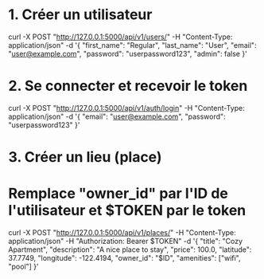 # 1. Créer un utilisateur
curl -X POST "http://127.0.0.1:5000/api/v1/users/" -H "Content-Type: application/json" -d '{
    "first_name": "Regular",
    "last_name": "User",
    "email": "user@example.com",
    "password": "userpassword123",
    "admin": false
}'

# 2. Se connecter et recevoir le token
curl -X POST "http://127.0.0.1:5000/api/v1/auth/login" -H "Content-Type: application/json" -d '{
    "email": "user@example.com",
    "password": "userpassword123"
}'

# 3. Créer un lieu (place)
# Remplace "owner_id" par l'ID de l'utilisateur et $TOKEN par le token 
curl -X POST "http://127.0.0.1:5000/api/v1/places/" -H "Content-Type: application/json" -H "Authorization: Bearer $TOKEN" -d '{
    "title": "Cozy Apartment",
    "description": "A nice place to stay",
    "price": 100.0,
    "latitude": 37.7749,
    "longitude": -122.4194,
    "owner_id": "$ID",
    "amenities": ["wifi", "pool"]
}'